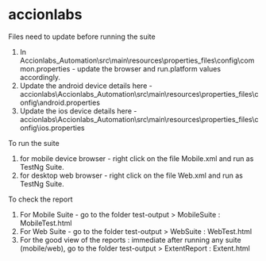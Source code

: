# accionlabs

Files need to update before running the suite
1. In Accionlabs_Automation\src\main\resources\properties_files\config\common.properties - update the browser and run.platform 
values accordingly.
2. Update the android device details here - accionlabs\Accionlabs_Automation\src\main\resources\properties_files\config\android.properties
3. Update the ios device details here - accionlabs\Accionlabs_Automation\src\main\resources\properties_files\config\ios.properties

To run the suite

1. for mobile device browser - right click on the file Mobile.xml and run as TestNg Suite.
2. for desktop web browser - right click on the file Web.xml and run as TestNg Suite.

To check the report 

1. For Mobile Suite - go to the folder test-output > MobileSuite : MobileTest.html
2. For Web Suite - go to the folder test-output > WebSuite : WebTest.html
3. For the good view of the reports : immediate after running any suite (mobile/web), go to the folder test-output > ExtentReport : Extent.html
